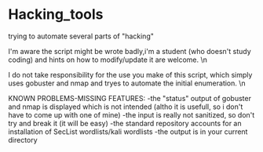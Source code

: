 # Hacking_tools
trying to automate several parts of "hacking"


I'm aware the script might be wrote badly,i'm a student (who doesn't study coding) and hints on how to modify/update it are welcome. \n

I do not take responsibility for the use you make of this script, which simply uses gobuster and nmap and tryes to automate the initial enumeration. \n

KNOWN PROBLEMS-MISSING FEATURES:
-the "status" output of gobuster and nmap is displayed which is not intended (altho it is usefull, so i don't have to come up with one of mine)
-the input is really not sanitized, so don't try and break it (it will be easy)
-the standard repository accounts for an installation of SecList wordlists/kali wordlists
-the output is in your current directory
